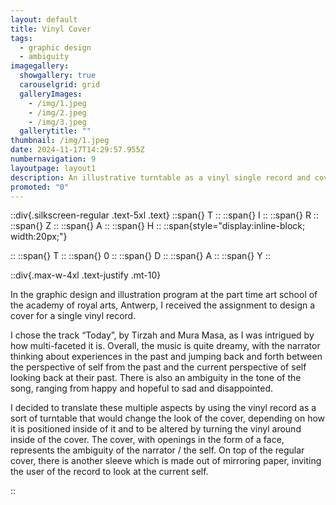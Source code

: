 ```yaml
---
layout: default
title: Vinyl Cover
tags:
  - graphic design
  - ambiguity
imagegallery:
  showgallery: true
  carouselgrid: grid
  galleryImages:
    - /img/1.jpeg
    - /img/2.jpeg
    - /img/3.jpeg
  gallerytitle: ""
thumbnail: /img/1.jpeg
date: 2024-11-17T14:29:57.955Z
numbernavigation: 9
layoutpage: layout1
description: An illustrative turntable as a vinyl single record and cover design. 
promoted: "0"
---
```

::div{.silkscreen-regular .text-5xl .text}
  ::span{}
  T
  ::
  ::span{}
  I
  ::
  ::span{}
  R 
  ::
  ::span{}
  Z
  ::
  ::span{}
  A
  ::
  ::span{}
  H
  ::
  ::span{style="display:inline-block; width:20px;"}
  
  ::
  ::span{}
  T
  ::
  ::span{}
  0
  ::
  ::span{}
  D
  ::
    ::span{}
  A
  ::
  ::span{}
  Y
::


::div{.max-w-4xl .text-justify .mt-10}

In the graphic design and illustration program at the part time art school of the academy of royal arts, Antwerp, I received the assignment to design a cover for a single vinyl record. 

I chose the track “Today”, by Tirzah and Mura Masa, as I was intrigued by how multi-faceted it is. Overall, the music is quite dreamy, with the narrator thinking about experiences in the past and jumping back and forth between the perspective of self from the past and the current perspective of self looking back at their past. There is also an ambiguity in the tone of the song, ranging from happy and hopeful to sad and disappointed. 

I decided to translate these multiple aspects by using the vinyl record as a sort of turntable that would change the look of the cover, depending on how it is positioned inside of it and to be altered by turning the vinyl around inside of the cover. The cover, with openings in the form of a face, represents the ambiguity of the narrator / the self. On top of the regular cover, there is another sleeve which is made out of mirroring paper, inviting the user of the record to look at the current self. 

::